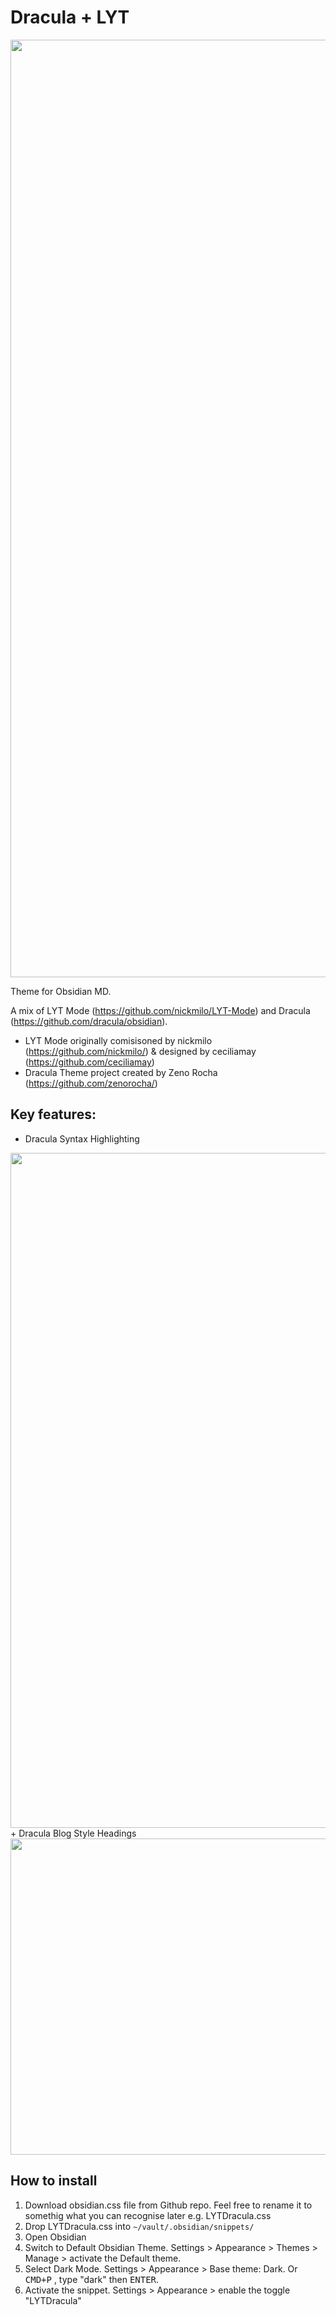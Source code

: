 # Dracula + LYT
<img src="https://github.com/xRyul/ObsidianMD_LYT_Dracula_Theme/blob/main/Overview.jpg" width="1500">

Theme for Obsidian MD.

A mix of LYT Mode (https://github.com/nickmilo/LYT-Mode) and Dracula (https://github.com/dracula/obsidian).
- LYT Mode originally comisisoned by nickmilo (https://github.com/nickmilo/) & designed by ceciliamay (https://github.com/ceciliamay)
- Dracula Theme project created by Zeno Rocha (https://github.com/zenorocha/)

## Key features:
+ Dracula Syntax Highlighting 
<img src="https://github.com/xRyul/ObsidianMD_LYT_Dracula_Theme/blob/main/Images/Code_Highlighting_SourceMode.jpg" height="1080">
+ Dracula Blog Style Headings
<img src="https://github.com/xRyul/ObsidianMD_LYT_Dracula_Theme/blob/main/Images/Heading.jpg" width="506">

## How to install
1. Download obsidian.css file from Github repo. Feel free to rename it to somethig what you can recognise later e.g. LYTDracula.css
2. Drop LYTDracula.css into `~/vault/.obsidian/snippets/`
3. Open Obsidian
4. Switch to Default Obsidian Theme. Settings > Appearance > Themes > Manage > activate the Default theme.
5. Select Dark Mode. Settings > Appearance > Base theme: Dark. Or <kbd>CMD+P</kbd> , type "dark" then <kbd>ENTER</kbd>.
6. Activate the snippet. Settings > Appearance > enable the toggle "LYTDracula"
